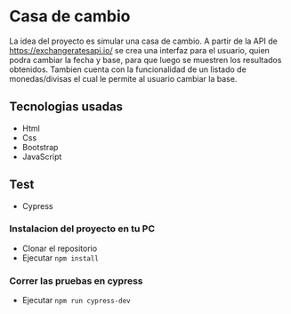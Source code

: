 # Casa de cambio
La idea del proyecto es simular una casa de cambio.
A partir de la API de https://exchangeratesapi.io/ se crea una interfaz para el usuario, quien podra cambiar la fecha y base, para que luego se muestren los resultados obtenidos.
Tambien cuenta con la funcionalidad de un listado de monedas/divisas el cual le permite al usuario cambiar la base.

## Tecnologias usadas
- Html
- Css
- Bootstrap
- JavaScript

## Test
- Cypress

### Instalacion del proyecto en tu PC
- Clonar el repositorio
- Ejecutar `npm install`

### Correr las pruebas en cypress
- Ejecutar `npm run cypress-dev`
